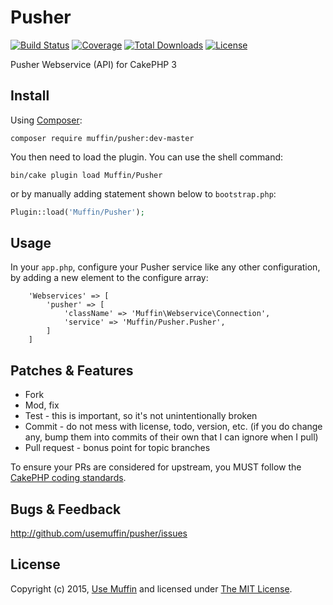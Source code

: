 # Pusher

[![Build Status](https://img.shields.io/travis/UseMuffin/Pusher/master.svg?style=flat-square)](https://travis-ci.org/UseMuffin/Pusher)
[![Coverage](https://img.shields.io/coveralls/UseMuffin/Pusher/master.svg?style=flat-square)](https://coveralls.io/r/UseMuffin/Pusher)
[![Total Downloads](https://img.shields.io/packagist/dt/muffin/pusher.svg?style=flat-square)](https://packagist.org/packages/muffin/pusher)
[![License](https://img.shields.io/badge/license-MIT-blue.svg?style=flat-square)](LICENSE)

Pusher Webservice (API) for CakePHP 3

## Install

Using [Composer][composer]:

```
composer require muffin/pusher:dev-master
```

You then need to load the plugin. You can use the shell command:

```
bin/cake plugin load Muffin/Pusher
```

or by manually adding statement shown below to `bootstrap.php`:

```php
Plugin::load('Muffin/Pusher');
```

## Usage

In your `app.php`, configure your Pusher service like any other configuration, by adding a new element to the configure array:

```
    'Webservices' => [
        'pusher' => [
            'className' => 'Muffin\Webservice\Connection',
            'service' => 'Muffin/Pusher.Pusher',
        ]
    ]
```

## Patches & Features

* Fork
* Mod, fix
* Test - this is important, so it's not unintentionally broken
* Commit - do not mess with license, todo, version, etc. (if you do change any, bump them into commits of
their own that I can ignore when I pull)
* Pull request - bonus point for topic branches

To ensure your PRs are considered for upstream, you MUST follow the [CakePHP coding standards][standards].

## Bugs & Feedback

http://github.com/usemuffin/pusher/issues

## License

Copyright (c) 2015, [Use Muffin][muffin] and licensed under [The MIT License][mit].

[cakephp]:http://cakephp.org
[composer]:http://getcomposer.org
[mit]:http://www.opensource.org/licenses/mit-license.php
[muffin]:http://usemuffin.com
[standards]:http://book.cakephp.org/3.0/en/contributing/cakephp-coding-conventions.html
